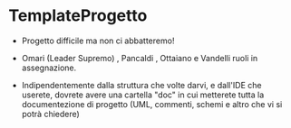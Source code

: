 # TemplateProgetto

* Progetto difficile ma non ci abbatteremo!

* Omari (Leader Supremo) , Pancaldi , Ottaiano e Vandelli ruoli in assegnazione.

* Indipendentemente dalla struttura che volte darvi, e dall'IDE che userete, dovrete avere una cartella "doc" in cui metterete tutta la documentezione di progetto (UML, commenti, schemi e altro che vi si potrà chiedere)
